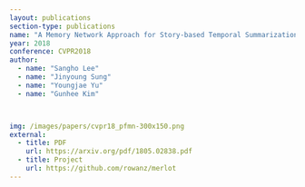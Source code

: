 ```yaml
---
layout: publications
section-type: publications
name: "A Memory Network Approach for Story-based Temporal Summarization of 360° Videos"
year: 2018
conference: CVPR2018
author:
  - name: "Sangho Lee"
  - name: "Jinyoung Sung"
  - name: "Youngjae Yu"
  - name: "Gunhee Kim"



img: /images/papers/cvpr18_pfmn-300x150.png
external:
  - title: PDF
    url: https://arxiv.org/pdf/1805.02838.pdf
  - title: Project
    url: https://github.com/rowanz/merlot   
---
```



